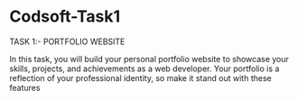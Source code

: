 # Codsoft-Task1
TASK 1:- PORTFOLIO WEBSITE


In this task, you will build your personal portfolio website to showcase your skills, projects, and achievements as a web developer. Your portfolio is a reflection of your professional identity, so make it stand out with these features
